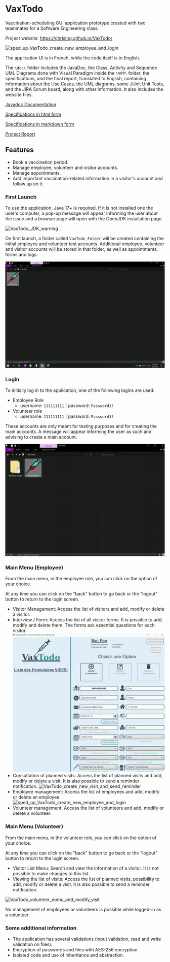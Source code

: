 # VaxTodo

Vaccination-scheduling GUI application prototype created with two teammates for a Software Engineering class.

Project website: https://chrislng.github.io/VaxTodo/

![sped_up_VaxTodo_create_new_employee_and_login](./doc/assets/gif/sped_up_VaxTodo_create_new_employee_and_login.gif)

The application UI is in French, while the code itself is in English.

The `\doc\` folder includes the JavaDoc, the Class, Activity and Sequence UML Diagrams done with Visual Paradigm inside the `\VPP\` folder, the specifications, and the final report, translated to English, containing information about the Use Cases, the UML diagrams, some JUnit Unit Tests, and the JIRA Scrum board, along with other information. It also includes the website files.

[Javadoc Documentation](https://chrislng.github.io/VaxTodo/JavaDoc/index.html)

[Specifications in html form](https://chrislng.github.io/VaxTodo/specifications.html)

[Specifications in markdown form](./doc/specifications.md)

[Project Report](https://chrislng.github.io/VaxTodo/report.html)

## Features

- Book a vaccination period.
- Manage employee, volunteer and visitor accounts.
- Manage appointments.
- Add important vaccination-related information in a visitor's account and follow up on it.

### First Launch

To use the application, Java 17+ is required. If it is not installed one the user's computer, a pop-up message will appear informing the user about the issue and a browser page will open with the OpenJDK installation page.

![VaxTodo_JDK_warning](./doc/assets/gif/VaxTodo_JDK_warning.gif)

On first launch, a folder called `VaxTodo_Folder` will be created containing the initial employee and volunteer test accounts. Additional employee, volunteer and visitor accounts will be stored in that folder, as well as appointments, forms and logs.

![VaxTodo_create_new_folder](./doc/assets/gif/VaxTodo_create_new_folder.gif)

### Login

To initially log in to the application, one of the following logins are used:

- Employee Role
  - username: `111111111` | password: `Password1!`
- Volunteer role
  - username: `111111111` | password: `Password1!`

These accounts are only meant for testing purposes and for creating the main accounts. A message will appear informing the user as such and advising to create a main account.

![VaxTodo_launch_login_test](./doc/assets/gif/VaxTodo_launch_login_test.gif)

### Main Menu (Employee)

From the main menu, in the employee role, you can click on the option of your choice.

At any time you can click on the "back" button to go back or the "logout" button to return to the login screen.

- Visitor Management: Access the list of visitors and add, modify or delete a visitor.
- Interview / Form: Access the list of all visitor forms. It is possible to add, modify and delete them. The forms ask essential questions for each visitor.
![VaxTodo_form](./doc/assets/gif/VaxTodo_form.gif)
- Consultation of planned visits: Access the list of planned visits and add, modify or delete a visit. It is also possible to send a reminder notification.
![VaxTodo_create_new_visit_and_send_reminder](./doc/assets/gif/VaxTodo_create_new_visit_and_send_reminder.gif)
- Employee management: Access the list of employees and add, modify or delete an employee.
![sped_up_VaxTodo_create_new_employee_and_login](./doc/assets/gif/sped_up_VaxTodo_create_new_employee_and_login.gif)
- Volunteer management: Access the list of volunteers and add, modify or delete a volunteer.

### Main Menu (Volunteer)

From the main menu, in the volunteer role, you can click on the option of your choice.

At any time you can click on the "back" button to go back or the "logout" button to return to the login screen.

- Visitor List Menu: Search and view the information of a visitor. It is not possible to make changes to this list.
- Viewing the list of visits: Access the list of planned visits, possibility to add, modify or delete a visit. It is also possible to send a reminder notification.

![VaxTodo_volunteer_menu_and_modify_visit](./doc/assets/gif/VaxTodo_volunteer_menu_and_modify_visit.gif)

No management of employees or volunteers is possible while logged-in as a volunteer.

### Some additional information

- The application has several validations (input validation, read and write validation on files).
- Encryption of passwords and files with AES-256 encryption.
- Isolated code and use of inheritance and abstraction.
